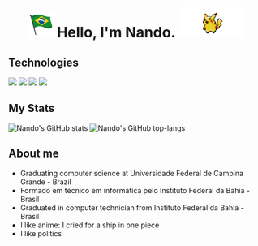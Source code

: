 <h1 align="center"> <img height="50" src="https://github.com/GALSANTA/GALSANTA/blob/main/brasil.gif"/>  Hello, I'm  Nando. <img height="60" src="https://github.com/GALSANTA/GALSANTA/blob/main/pikachu2.gif"/> </h1> 

## Technologies
<code><img width="10%" src="https://www.vectorlogo.zone/logos/java/java-ar21.svg"></code>
<code><img width="10%" src="https://www.vectorlogo.zone/logos/git-scm/git-scm-ar21.svg"></code>
<code><img width="10%" src="https://www.vectorlogo.zone/logos/php/php-ar21.svg"></code>
<code><img width="10%" src="https://www.vectorlogo.zone/logos/nodejs/nodejs-ar21.svg"></code>

## My Stats

![Nando's GitHub stats](https://github-readme-stats.vercel.app/api?username=GALSANTA&show_icons=true&theme=radical)
![Nando's GitHub top-langs](https://github-readme-stats.vercel.app/api/top-langs/?username=GALSANTA&layout=compact&theme=radical)


## About me

* Graduating computer science at Universidade Federal de Campina Grande - Brazil
* Formado em técnico em informática pelo Instituto Federal da Bahia - Brasil
* Graduated in computer technician from Instituto Federal da Bahia - Brasil
* I like anime: I cried for a ship in one piece
* I like politics


